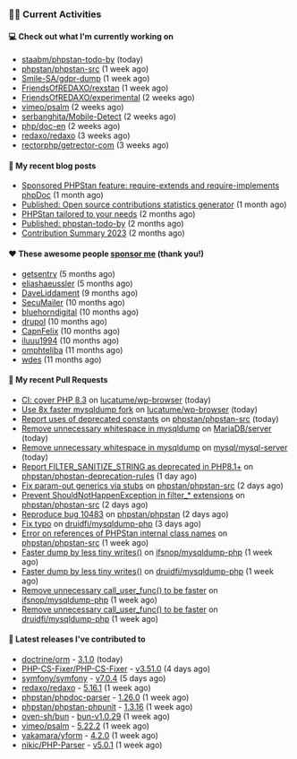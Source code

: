 ### 👨‍💻 Current Activities


#### 💻 Check out what I'm currently working on

- [staabm/phpstan-todo-by](https://github.com/staabm/phpstan-todo-by) (today)
- [phpstan/phpstan-src](https://github.com/phpstan/phpstan-src) (1 week ago)
- [Smile-SA/gdpr-dump](https://github.com/Smile-SA/gdpr-dump) (1 week ago)
- [FriendsOfREDAXO/rexstan](https://github.com/FriendsOfREDAXO/rexstan) (1 week ago)
- [FriendsOfREDAXO/experimental](https://github.com/FriendsOfREDAXO/experimental) (2 weeks ago)
- [vimeo/psalm](https://github.com/vimeo/psalm) (2 weeks ago)
- [serbanghita/Mobile-Detect](https://github.com/serbanghita/Mobile-Detect) (2 weeks ago)
- [php/doc-en](https://github.com/php/doc-en) (2 weeks ago)
- [redaxo/redaxo](https://github.com/redaxo/redaxo) (3 weeks ago)
- [rectorphp/getrector-com](https://github.com/rectorphp/getrector-com) (3 weeks ago)


#### 📜 My recent blog posts

- [Sponsored PHPStan feature: require-extends and require-implements phpDoc](https://staabm.github.io/2024/01/15/phpstan-require-extends-implements.html) (1 month ago)
- [Published: Open source contributions statistics generator](https://staabm.github.io/2024/01/10/oss-contribs-published.html) (1 month ago)
- [PHPStan tailored to your needs](https://staabm.github.io/2024/01/01/phpstan-customizing.html) (2 months ago)
- [Published: phpstan-todo-by](https://staabm.github.io/2023/12/17/phpstan-todo-by-published.html) (2 months ago)
- [Contribution Summary 2023](https://staabm.github.io/2023/12/07/contribution-summary-2023.html) (2 months ago)


#### ❤️ These awesome people [sponsor me](https://github.com/sponsors/staabm) (thank you!)

- [getsentry](https://github.com/getsentry) (5 months ago)
- [eliashaeussler](https://github.com/eliashaeussler) (5 months ago)
- [DaveLiddament](https://github.com/DaveLiddament) (9 months ago)
- [SecuMailer](https://github.com/SecuMailer) (10 months ago)
- [bluehorndigital](https://github.com/bluehorndigital) (10 months ago)
- [drupol](https://github.com/drupol) (10 months ago)
- [CapnFelix](https://github.com/CapnFelix) (10 months ago)
- [iluuu1994](https://github.com/iluuu1994) (10 months ago)
- [omphteliba](https://github.com/omphteliba) (11 months ago)
- [wdes](https://github.com/wdes) (11 months ago)


#### 🔨 My recent Pull Requests

- [CI: cover PHP 8.3](https://github.com/lucatume/wp-browser/pull/703) on [lucatume/wp-browser](https://github.com/lucatume/wp-browser) (today)
- [Use 8x faster mysqldump fork](https://github.com/lucatume/wp-browser/pull/702) on [lucatume/wp-browser](https://github.com/lucatume/wp-browser) (today)
- [Report uses of deprecated constants](https://github.com/phpstan/phpstan-src/pull/2953) on [phpstan/phpstan-src](https://github.com/phpstan/phpstan-src) (today)
- [Remove unnecessary whitespace in mysqldump](https://github.com/MariaDB/server/pull/3095) on [MariaDB/server](https://github.com/MariaDB/server) (today)
- [Remove unnecessary whitespace in mysqldump](https://github.com/mysql/mysql-server/pull/524) on [mysql/mysql-server](https://github.com/mysql/mysql-server) (today)
- [Report FILTER_SANITIZE_STRING as deprecated in PHP8.1&#43;](https://github.com/phpstan/phpstan-deprecation-rules/pull/112) on [phpstan/phpstan-deprecation-rules](https://github.com/phpstan/phpstan-deprecation-rules) (1 day ago)
- [Fix param-out generics via stubs](https://github.com/phpstan/phpstan-src/pull/2952) on [phpstan/phpstan-src](https://github.com/phpstan/phpstan-src) (2 days ago)
- [Prevent ShouldNotHappenException in filter_* extensions](https://github.com/phpstan/phpstan-src/pull/2951) on [phpstan/phpstan-src](https://github.com/phpstan/phpstan-src) (2 days ago)
- [Reproduce bug 10483](https://github.com/phpstan/phpstan/pull/10661) on [phpstan/phpstan](https://github.com/phpstan/phpstan) (2 days ago)
- [Fix typo](https://github.com/druidfi/mysqldump-php/pull/41) on [druidfi/mysqldump-php](https://github.com/druidfi/mysqldump-php) (3 days ago)
- [Error on references of PHPStan internal class names](https://github.com/phpstan/phpstan-src/pull/2932) on [phpstan/phpstan-src](https://github.com/phpstan/phpstan-src) (1 week ago)
- [Faster dump by less tiny writes()](https://github.com/ifsnop/mysqldump-php/pull/280) on [ifsnop/mysqldump-php](https://github.com/ifsnop/mysqldump-php) (1 week ago)
- [Faster dump by less tiny writes()](https://github.com/druidfi/mysqldump-php/pull/37) on [druidfi/mysqldump-php](https://github.com/druidfi/mysqldump-php) (1 week ago)
- [Remove unnecessary call_user_func() to be faster](https://github.com/ifsnop/mysqldump-php/pull/278) on [ifsnop/mysqldump-php](https://github.com/ifsnop/mysqldump-php) (1 week ago)
- [Remove unnecessary call_user_func() to be faster](https://github.com/druidfi/mysqldump-php/pull/36) on [druidfi/mysqldump-php](https://github.com/druidfi/mysqldump-php) (1 week ago)


#### 🔭 Latest releases I've contributed to

- [doctrine/orm](https://github.com/doctrine/orm) - [3.1.0](https://github.com/doctrine/orm/releases/tag/3.1.0) (today)
- [PHP-CS-Fixer/PHP-CS-Fixer](https://github.com/PHP-CS-Fixer/PHP-CS-Fixer) - [v3.51.0](https://github.com/PHP-CS-Fixer/PHP-CS-Fixer/releases/tag/v3.51.0) (4 days ago)
- [symfony/symfony](https://github.com/symfony/symfony) - [v7.0.4](https://github.com/symfony/symfony/releases/tag/v7.0.4) (5 days ago)
- [redaxo/redaxo](https://github.com/redaxo/redaxo) - [5.16.1](https://github.com/redaxo/redaxo/releases/tag/5.16.1) (1 week ago)
- [phpstan/phpdoc-parser](https://github.com/phpstan/phpdoc-parser) - [1.26.0](https://github.com/phpstan/phpdoc-parser/releases/tag/1.26.0) (1 week ago)
- [phpstan/phpstan-phpunit](https://github.com/phpstan/phpstan-phpunit) - [1.3.16](https://github.com/phpstan/phpstan-phpunit/releases/tag/1.3.16) (1 week ago)
- [oven-sh/bun](https://github.com/oven-sh/bun) - [bun-v1.0.29](https://github.com/oven-sh/bun/releases/tag/bun-v1.0.29) (1 week ago)
- [vimeo/psalm](https://github.com/vimeo/psalm) - [5.22.2](https://github.com/vimeo/psalm/releases/tag/5.22.2) (1 week ago)
- [yakamara/yform](https://github.com/yakamara/yform) - [4.2.0](https://github.com/yakamara/yform/releases/tag/4.2.0) (1 week ago)
- [nikic/PHP-Parser](https://github.com/nikic/PHP-Parser) - [v5.0.1](https://github.com/nikic/PHP-Parser/releases/tag/v5.0.1) (1 week ago)
